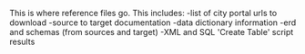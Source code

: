 This is where reference files go. This includes:
-list of city portal urls to download
-source to target documentation
-data dictionary information
-erd and schemas (from sources and target)
-XML and SQL 'Create Table' script results
